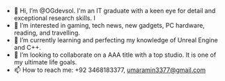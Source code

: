 - 👋 Hi, I’m @OGdevsol. I'm an IT graduate with a keen eye for detail and exceptional research skills. I 
- 👀 I’m interested in gaming, tech news, new gadgets, PC hardware, reading, and travelling.
- 🌱 I’m currently learning and perfecting my knowledge of Unreal Engine and C++.
- 💞️ I’m looking to collaborate on a AAA title with a top studio. It is one of my ultimate life goals.
- 📫 How to reach me: +92 3468183377, umaramin3377@gmail.com

<!---
OGdevsol/OGdevsol is a ✨ special ✨ repository because its `README.md` (this file) appears on your GitHub profile.
You can click the Preview link to take a look at your changes.
--->
